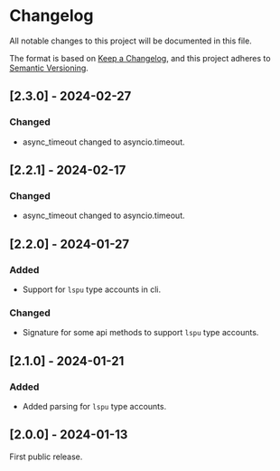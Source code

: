 # Changelog

All notable changes to this project will be documented in this file.

The format is based on [Keep a Changelog](https://keepachangelog.com/en/1.0.0/),
and this project adheres to [Semantic Versioning](https://semver.org/spec/v2.0.0.html).

## [2.3.0] - 2024-02-27

### Changed

- async_timeout changed to asyncio.timeout.

## [2.2.1] - 2024-02-17

### Changed

- async_timeout changed to asyncio.timeout.

## [2.2.0] - 2024-01-27

### Added

- Support for `lspu` type accounts in cli.

### Changed

- Signature for some api methods to support `lspu` type accounts.

## [2.1.0] - 2024-01-21

### Added

- Added parsing for `lspu` type accounts.

## [2.0.0] - 2024-01-13

First public release.
